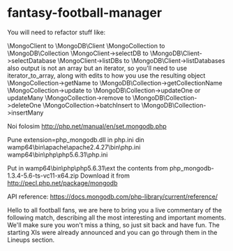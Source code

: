 # fantasy-football-manager

You will need to refactor stuff like:

\MongoClient to \MongoDB\Client
\MongoCollection to \MongoDB\Collection
\MongoClient->selectDB to \MongoDB\Client->selectDatabase
\MongoClient->listDBs to \MongoDB\Client->listDatabases
also output is not an array but an iterator, so you'll need to use iterator_to_array, along with edits to how you use the resulting object
\MongoCollection->getName to \MongoDB\Collection->getCollectionName
\MongoCollection->update to \MongoDB\Collection->updateOne or updateMany
\MongoCollection->remove to \MongoDB\Collection->deleteOne
\MongoCollection->batchInsert to \MongoDB\Collection->insertMany

Noi folosim http://php.net/manual/en/set.mongodb.php

Pune extension=php_mongodb.dll in php.ini din
	wamp64\bin\apache\apache2.4.27\bin\php.ini
	wamp64\bin\php\php5.6.31\php.ini

Put in wamp64\bin\php\php5.6.31\ext the contents from php_mongodb-1.3.4-5.6-ts-vc11-x64.zip
Download it from http://pecl.php.net/package/mongodb

API reference: https://docs.mongodb.com/php-library/current/reference/


Hello to all football fans, we are here to bring you a live commentary of the following match, describing all the most interesting and important moments. We'll make sure you won't miss a thing, so just sit back and have fun.
The starting XIs were already announced and you can go through them in the Lineups section.